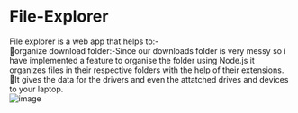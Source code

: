 # File-Explorer
File explorer is a web app that helps to:-  
📂organize download folder:-Since our downloads folder is very messy so i have implemented a feature to organise the folder using Node.js it organizes files in their respective folders with the help of their extensions.  
📂It gives the data for the drivers and even the attatched drives and devices to your laptop.  
![image](https://user-images.githubusercontent.com/66481666/119054098-b2e58380-b9e4-11eb-9b16-23d64f7ebf29.png)



































